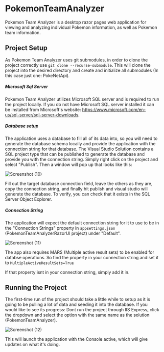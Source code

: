 # PokemonTeamAnalyzer
Pokemon Team Analyzer is a desktop razor pages web application for viewing and analyzing individual Pokemon information, as well as Pokemon team information.

## Project Setup
As Pokemon Team Analyzer uses git submodules, in order to clone the project correctly use `git clone --recurse-submodule`.
This will clone the project into the desired directory and create and initialize all submodules (In this case just one: PokeNetApi).

##### Microsoft Sql Server
Pokemon Team Analyzer utilizes Microsoft SQL server and is required to run the project locally. If you do not have Microsoft SQL server installed it can be installed from Microsoft's website: https://www.microsoft.com/en-us/sql-server/sql-server-downloads.

##### Database setup
The application uses a database to fill all of its data into, so you will need to generate the database schema locally and provide the application with the connection string for that database. The Visual Studio Solution contains a SQL project type that can be published to generate the database and provide you with the connection string. Simply right click on the project and select "Publish". Then a window will pop up that looks like this:

![Screenshot (10)](https://user-images.githubusercontent.com/92762777/163693288-77eaf16f-fff9-47a2-9b5e-42f60dbc5a66.png)

Fill out the target database connection field, leave the others as they are, copy the connection string, and finally hit publish and visual studio will generate the database. To verify, you can check that it exists in the SQL Server Object Explorer.

##### Connection String
The application will expect the default connection string for it to use to be in the "Connection Strings" property in `appsettings.json` (PokemonTeamAnalyzerRazorUI project) under "Default".

![Screenshot (11)](https://user-images.githubusercontent.com/92762777/163693474-76092b29-e5f6-47ac-b76d-8e5a69bf4c8c.png)

The app also requires MARS (Multiple active result sets) to be enabled for databse operations. So find the property in your connection string and set it to `MultipleActiveResultSets=True`

If that property isnt in your connection string, simply add it in.

## Running the Project
The first-time run of the project should take a little while to setup as it is going to be pulling a lot of data and seeding it into the database. If you would like to see its progress: Dont run the project through IIS Express, click the dropdown and select the option with the same name as the solution (PokemonTeamAnalyzer).

![Screenshot (12)](https://user-images.githubusercontent.com/92762777/163693580-8ef2ba45-cc3c-43f0-b794-c3598d223133.png)

This will launch the application with the Console active, which will give updates on what it's doing.
